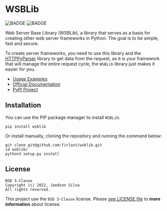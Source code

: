 # WSBLib

![BADGE](https://img.shields.io/static/v1?label=status&message=stable&color=orange)
![BADGE](https://img.shields.io/static/v1?label=license&message=BSD%203-Clause&color=blue)

Web Server Base Library (WSBLib), a library that serves as a basis for creating other web server frameworks in Python. The goal is to be simple, fast and secure.

To create server frameworks, you need to use this library and the [HTTPPyParser](https://github.com/jaedsonpys/http-pyparser) library to get data from the request, as it is your framework that will manage the entire request cycle, the `WSBLib` library just makes it easier for you.

- [Usage Examples](https://github.com/firlast/wsblib/tree/master/examples)
- [Official Documentation](https://firlast.github.io/wsblib)
- [PyPI Project](https://pypi.org/project/wsblib)

## Installation

You can use the PIP package manager to install `WSBLib`:

```
pip install wsblib
```

Or install manually, cloning the repository and running the command below:

```
git clone git@github.com:firlast/wsblib.git
cd wsblib/
python3 setup.py install
```

## License

```text
BSD 3-Clause
Copyright (c) 2022, Jaedson Silva
All rights reserved.
```

This project use the `BSD 3-Clause` license. Please [see LICENSE file](https://github.com/firlast/wsblib/blob/master/LICENSE) to **more information** about license.